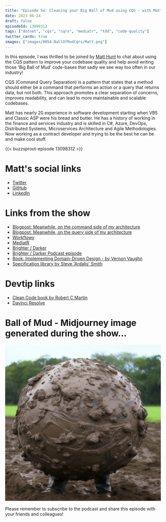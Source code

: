 ```yaml
---
title: "Episode 54: Cleaning your Big Ball of Mud using CQS - with Matt Hunt"
date: 2023-06-24
draft: false
episodeId: 13098312
tags: ["dotnet", "cqs", "cqrs", "mediatr", "tdd", "code-quality"]
twitter_cards: true
images: ["images/0054-BallOfMudCqrs/Matt.png"]
---
```


In this episode, I was thrilled to be joined by [Matt Hunt](https://twitter.com/DoesDotNet) to chat about using the CQS pattern to improve your codebase quality and help avoid writing those 'Big Ball of Mud' code-bases that sadly we see way too often in our industry!

CQS (Command Query Separation) is a pattern that states that a method should either be a command that performs an action or a query that returns data, but not both. This approach promotes a clear separation of concerns, improves readability, and can lead to more maintainable and scalable codebases.

Matt has nearly 20 experience in software development starting when VB5 and Classic ASP were his bread and butter. He has a history of working in the finance and services industry and is skilled in C#, Azure, DevOps, Distributed Systems, Microservices Architecture and Agile Methodologies. Now working as a contract developer and trying to be the best he can be and make cool stuff.

{{< buzzsprout-episode 13098312 >}}

# Matt's social links

* [Twitter](https://twitter.com/DoesDotNet)
* [GitHub](https://github.com/DoesDotNet)
* [LinkedIn](https://www.linkedin.com/in/matt--hunt/)

# Links from the show

* [Blogpost: Meanwhile, on the command side of my architecture](https://blogs.cuttingedge.it/steven/posts/2011/meanwhile-on-the-command-side-of-my-architecture/)
* [Blogpost: Meanwhile, on the query side of my architecture](https://blogs.cuttingedge.it/steven/posts/2011/meanwhile-on-the-query-side-of-my-architecture/)
* [Workflowy](https://workflowy.com/)
* [MediatR](https://github.com/jbogard/MediatR)
* [Brighter / Darker](https://github.com/BrighterCommand)
* [Brighter / Darker Podcast episode](https://unhandledexceptionpodcast.com/posts/0051-brighter/)
* [Book: Implementing Domain-Driven Design - by Vernon Vaughn](https://www.amazon.co.uk/Implementing-Domain-Driven-Design-Vaughn-Vernon-ebook/dp/B00BCLEBN8/)
* [Specification library by Steve 'Ardalis' Smith](https://github.com/ardalis/Specification)

# Devtip links

* [Clean Code book by Robert C Martin](https://www.amazon.com/Clean-Code-Handbook-Software-Craftsmanship/dp/0132350882)
* [Davinci Resolve](https://www.blackmagicdesign.com/products/davinciresolve/)

# Ball of Mud - Midjourney image generated during the show...

![](/images/0054-BallOfMudCqrs/BallOfMud.png)

Please remember to subscribe to the podcast and share this episode with your friends and colleagues!
